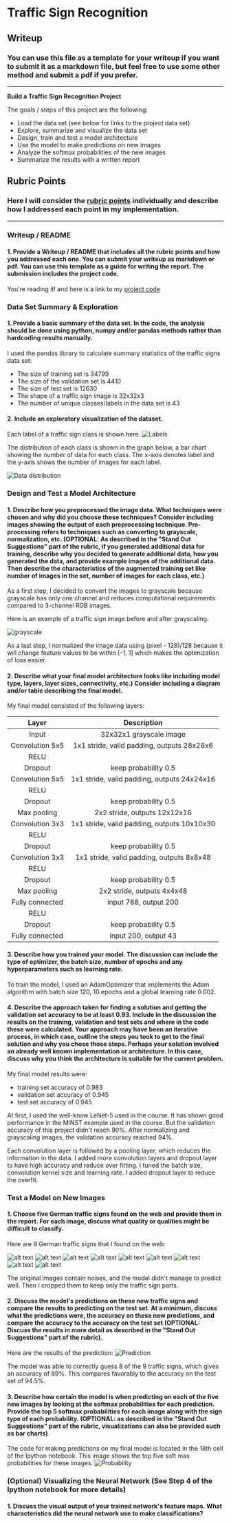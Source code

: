 # **Traffic Sign Recognition** 

## Writeup

### You can use this file as a template for your writeup if you want to submit it as a markdown file, but feel free to use some other method and submit a pdf if you prefer.

---

**Build a Traffic Sign Recognition Project**

The goals / steps of this project are the following:
* Load the data set (see below for links to the project data set)
* Explore, summarize and visualize the data set
* Design, train and test a model architecture
* Use the model to make predictions on new images
* Analyze the softmax probabilities of the new images
* Summarize the results with a written report


[//]: # (Image References)

[image1]: ./examples/distribution.png "Visualization"
[image2]: ./examples/gray.jpg "Grayscaling"
[image3]: ./examples/random.png "Random exploration"
[image4]: ./test/animal_crossing.jpg "Traffic Sign 7"
[image5]: ./test/end.jpg "Traffic Sign 8"
[image6]: ./test/general%20caution.jpg "Traffic Sign 9"
[image7]: ./test/priority.jpg "Traffic Sign 10"
[image8]: ./test/speed%20limit%2030.jpg "Traffic Sign 11"
[image9]: ./test/speed%20limit%2050.jpg "Traffic Sign 7"
[image10]: ./test/speed%20limit%2060.jpg "Traffic Sign 8"
[image11]: ./test/stop.jpg "Traffic Sign 9"
[image12]: ./test/yield.jpg "Traffic Sign 10"
[image13]: ./test/prediction.png "Prediction"
[image14]: ./test/prob.png "Probability"


## Rubric Points
### Here I will consider the [rubric points](https://review.udacity.com/#!/rubrics/481/view) individually and describe how I addressed each point in my implementation.  

---
### Writeup / README

#### 1. Provide a Writeup / README that includes all the rubric points and how you addressed each one. You can submit your writeup as markdown or pdf. You can use this template as a guide for writing the report. The submission includes the project code.

You're reading it! and here is a link to my [project code](https://github.com/yz540/traffic-Sign-Classifier/blob/master/Traffic_Sign_Classifier.ipynb)

### Data Set Summary & Exploration

#### 1. Provide a basic summary of the data set. In the code, the analysis should be done using python, numpy and/or pandas methods rather than hardcoding results manually.

I used the pandas library to calculate summary statistics of the traffic
signs data set:

* The size of training set is 34799
* The size of the validation set is 4410
* The size of test set is 12630
* The shape of a traffic sign image is 32x32x3
* The number of unique classes/labels in the data set is 43

#### 2. Include an exploratory visualization of the dataset.

Each label of a traffic sign class is shown here.
![Labels][image3]

The distribution of each class is shown in the graph below, a bar chart showing the number of data for each class. The x-axis denotes label and the y-axis shows the number of images for each label.

![Data distribution][image1]

### Design and Test a Model Architecture

#### 1. Describe how you preprocessed the image data. What techniques were chosen and why did you choose these techniques? Consider including images showing the output of each preprocessing technique. Pre-processing refers to techniques such as converting to grayscale, normalization, etc. (OPTIONAL: As described in the "Stand Out Suggestions" part of the rubric, if you generated additional data for training, describe why you decided to generate additional data, how you generated the data, and provide example images of the additional data. Then describe the characteristics of the augmented training set like number of images in the set, number of images for each class, etc.)

As a first step, I decided to convert the images to grayscale because grayscale has only one channel and reduces computational requirements compared to 3-channel RGB images.

Here is an example of a traffic sign image before and after grayscaling.

![grayscale][image2]

As a last step, I normalized the image data using (pixel - 128)/128 because it will change feature values to be within [-1, 1] which makes the optimization of loss easier.


#### 2. Describe what your final model architecture looks like including model type, layers, layer sizes, connectivity, etc.) Consider including a diagram and/or table describing the final model.

My final model consisted of the following layers:

| Layer         		|     Description	        					| 
|:---------------------:|:---------------------------------------------:| 
| Input         		| 32x32x1 grayscale image   							| 
| Convolution 5x5     	| 1x1 stride, valid padding, outputs 28x28x6 	|
| RELU					|												|
| Dropout				| keep probability 0.5        									|
| Convolution 5x5	    | 1x1 stride, valid padding, outputs 24x24x16       									|
| RELU					|												|
| Dropout				| keep probability 0.5        									|
| Max pooling	      	| 2x2 stride,  outputs 12x12x16 				|
| Convolution 3x3     	| 1x1 stride, valid padding, outputs 10x10x30 	|
| RELU					|												|
| Dropout				| keep probability 0.5        									|
| Convolution 3x3	    | 1x1 stride, valid padding, outputs 8x8x48       									|
| RELU					|												|
| Dropout				| keep probability 0.5        									|
| Max pooling	      	| 2x2 stride,  outputs 4x4x48 				|
| Fully connected		| input 768, output 200     									|
| RELU					|												|
| Dropout				| keep probability 0.5        									|
| Fully connected		| input 200, output 43     									|


#### 3. Describe how you trained your model. The discussion can include the type of optimizer, the batch size, number of epochs and any hyperparameters such as learning rate.

To train the model, I used an AdamOptimizer that implements the Adam algorithm with batch size 120, 10 epochs and a global learning rate 0.002.

#### 4. Describe the approach taken for finding a solution and getting the validation set accuracy to be at least 0.93. Include in the discussion the results on the training, validation and test sets and where in the code these were calculated. Your approach may have been an iterative process, in which case, outline the steps you took to get to the final solution and why you chose those steps. Perhaps your solution involved an already well known implementation or architecture. In this case, discuss why you think the architecture is suitable for the current problem.

My final model results were:
* training set accuracy of 0.983
* validation set accuracy of 0.945 
* test set accuracy of 0.945

At first, I used the well-know LeNet-5 used in the course. It has shown good performance in the MINST example used in the course. But the validation accuracy of this project didn't reach 90%. After normalizing and grayscaling images, the validation accuracy reached 94%.

Each convolution layer is followed by a pooling layer, which reduces the information in the data. I added more convolution layers and dropout layer to have high accuracy and reduce over fitting. I tuned the batch size, convolution kernel size and learning rate.
I added dropout layer to reduce the overfit.

### Test a Model on New Images

#### 1. Choose five German traffic signs found on the web and provide them in the report. For each image, discuss what quality or qualities might be difficult to classify.

Here are 9 German traffic signs that I found on the web:

![alt text][image4] ![alt text][image5] ![alt text][image6] 
![alt text][image7] ![alt text][image8]
![alt text][image9] ![alt text][image10]
![alt text][image11] ![alt text][image12]

The original images contain noises, and the model didn't manage to predict well. Then I cropped them to keep only the traffic sign parts.

#### 2. Discuss the model's predictions on these new traffic signs and compare the results to predicting on the test set. At a minimum, discuss what the predictions were, the accuracy on these new predictions, and compare the accuracy to the accuracy on the test set (OPTIONAL: Discuss the results in more detail as described in the "Stand Out Suggestions" part of the rubric).

Here are the results of the prediction:
![Prediction][image13]

The model was able to correctly guess 8 of the 9 traffic signs, which gives an accuracy of 89%. This compares favorably to the accuracy on the test set of 94.5%.

#### 3. Describe how certain the model is when predicting on each of the five new images by looking at the softmax probabilities for each prediction. Provide the top 5 softmax probabilities for each image along with the sign type of each probability. (OPTIONAL: as described in the "Stand Out Suggestions" part of the rubric, visualizations can also be provided such as bar charts)

The code for making predictions on my final model is located in the 18th cell of the Ipython notebook.
This image shows the top five soft max probabilities for these images.
![Probability][image14]

### (Optional) Visualizing the Neural Network (See Step 4 of the Ipython notebook for more details)
#### 1. Discuss the visual output of your trained network's feature maps. What characteristics did the neural network use to make classifications?


